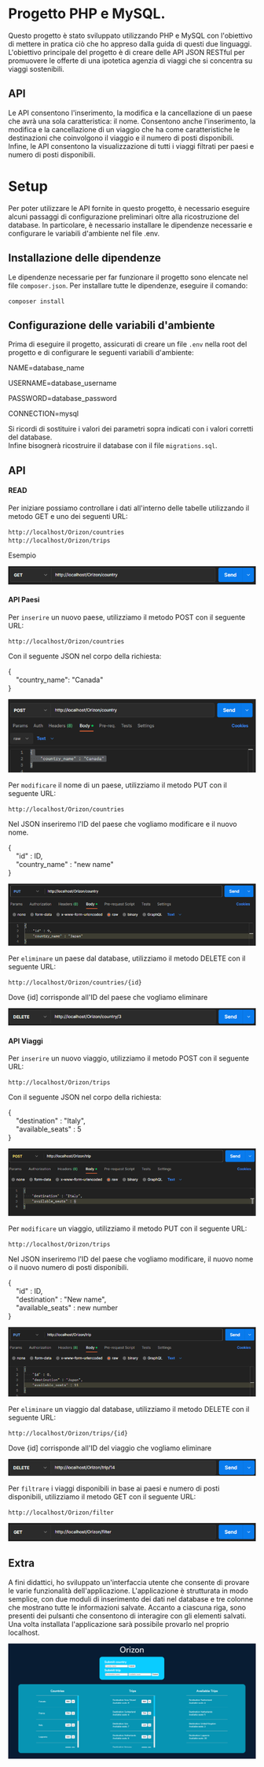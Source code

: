 
#  Progetto PHP e MySQL.


Questo progetto è stato sviluppato utilizzando PHP e MySQL con l'obiettivo di mettere in pratica ciò che ho appreso dalla guida di questi due linguaggi. L'obiettivo principale del progetto è di creare delle API JSON RESTful per promuovere le offerte di una ipotetica agenzia di viaggi che si concentra su viaggi sostenibili.




## API

Le API consentono l'inserimento, la modifica e la cancellazione di un paese che avrà una sola caratteristica: il nome. Consentono anche l'inserimento, la modifica e la cancellazione di un viaggio che ha come caratteristiche le destinazioni che coinvolgono il viaggio e il numero di posti disponibili. Infine, le API consentono la visualizzazione di tutti i viaggi filtrati per paesi e numero di posti disponibili.



# Setup

Per poter utilizzare le API fornite in questo progetto, è necessario eseguire alcuni passaggi di configurazione preliminari oltre alla ricostruzione del database. In particolare, è necessario installare le dipendenze necessarie e configurare le variabili d'ambiente nel file .env.

## Installazione delle dipendenze

Le dipendenze necessarie per far funzionare il progetto sono elencate nel file `composer.json`. Per installare tutte le dipendenze, eseguire il comando:

`composer install`


## Configurazione delle variabili d'ambiente

Prima di eseguire il progetto, assicurati di creare un file `.env` nella root del progetto e di configurare le seguenti variabili d'ambiente:

NAME=database_name

USERNAME=database_username

PASSWORD=database_password

CONNECTION=mysql

Si ricordi di sostituire i valori dei parametri sopra indicati con i valori corretti del database.    
Infine bisognerà ricostruire il database con il file `migrations.sql`.

## API

#### READ

Per iniziare possiamo controllare i dati all'interno delle tabelle utilizzando il metodo GET e uno dei seguenti URL:

`http://localhost/Orizon/countries`  
`http://localhost/Orizon/trips`


Esempio

![Get country](Orizon/assets/img/getcountry.png)

#### API Paesi

Per `inserire` un nuovo paese, utilizziamo il metodo POST con il seguente URL:

`http://localhost/Orizon/countries` 

Con il seguente JSON nel corpo della richiesta:

{  
&nbsp;&nbsp;&nbsp;&nbsp;"country_name": "Canada"  
}


![Post country](Orizon/assets/img/postcountry.png)

Per `modificare` il nome di un paese, utilizziamo il metodo PUT con il seguente URL:

`http://localhost/Orizon/countries` 

Nel JSON inseriremo l'ID del paese che vogliamo modificare e il nuovo nome.

{  
&nbsp;&nbsp;&nbsp;&nbsp;"id" : ID,  
&nbsp;&nbsp;&nbsp;&nbsp;"country_name" : "new name"  
}

![Put country](Orizon/assets/img/putcountry.png)


Per `eliminare` un paese dal database, utilizziamo il metodo DELETE con il seguente URL:

`http://localhost/Orizon/countries/{id}` 

Dove {id] corrisponde all'ID del paese che vogliamo eliminare

![Delete country](Orizon/assets/img/deletecountry.png)


#### API Viaggi

Per `inserire` un nuovo viaggio, utilizziamo il metodo POST con il seguente URL:

`http://localhost/Orizon/trips` 

Con il seguente JSON nel corpo della richiesta:

{  
&nbsp;&nbsp;&nbsp;&nbsp;"destination" : "Italy",  
&nbsp;&nbsp;&nbsp;&nbsp;"available_seats" : 5  
}

![Post trip](Orizon/assets/img/posttrip.png)


Per `modificare` un viaggio, utilizziamo il metodo PUT con il seguente URL:

`http://localhost/Orizon/trips` 

Nel JSON inseriremo l'ID del paese che vogliamo modificare, il nuovo nome o il nuovo numero di posti disponibili.

{  
&nbsp;&nbsp;&nbsp;&nbsp;"id" : ID,  
&nbsp;&nbsp;&nbsp;&nbsp;"destination" : "New name",  
&nbsp;&nbsp;&nbsp;&nbsp;"available_seats" : new number  
}

![Put trip](Orizon/assets/img/puttrip.png)


Per `eliminare` un viaggio dal database, utilizziamo il metodo DELETE con il seguente URL:

`http://localhost/Orizon/trips/{id}` 

Dove {id] corrisponde all'ID del viaggio che vogliamo eliminare

![Delete country](Orizon/assets/img/deletetrip.png)

Per `filtrare` i viaggi disponibili in base ai paesi e numero di posti disponibili, utilizziamo il metodo GET con il seguente URL:

`http://localhost/Orizon/filter`

![Filter trip](Orizon/assets/img/filter.png)

## Extra

A fini didattici, ho sviluppato un'interfaccia utente che consente di provare le varie funzionalità dell'applicazione. L'applicazione è strutturata in modo semplice, con due moduli di inserimento dei dati nel database e tre colonne che mostrano tutte le informazioni salvate. Accanto a ciascuna riga, sono presenti dei pulsanti che consentono di interagire con gli elementi salvati. Una volta installata l'applicazione sarà possibile provarlo nel proprio localhost.

![Filter trip](Orizon/assets/img/app.png)